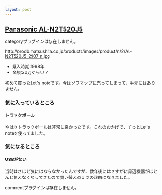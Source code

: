 ```yaml
---
layout: post
---
```

<h2><a href="http://prodb.matsushita.co.jp/product/info.do?pg=04&hb=AL-N3T520J5">Panasonic AL-N2T520J5</a></h2>
<p><span class="error">categoryプラグインは存在しません。</span></p>
<p><a href="http://prodb.matsushita.co.jp/products/images/product/n/2/AL-N2T520J5_2907_n.jpg">http://prodb.matsushita.co.jp/products/images/product/n/2/AL-N2T520J5_2907_n.jpg</a></p>
<ul>
<li>購入時期:1998年</li>
<li>金額:20万ぐらい？</li>
</ul>
<p>初めて買ったLet's noteです。今はソフマップに売ってしまって、手元にはありません。</p>
<h3>気に入っているところ</h3>
<h4>トラックボール</h4>
<p>やはりトラックボールは非常に良かったです。これのおかげで、ずっとLet's noteを使ってました。</p>
<h3>気になるところ</h3>
<h4>USBがない</h4>
<p>当時はさほど気にはならなかったんですが、数年後にはさすがに周辺機器がほとんど使えなくなってきたので買い替えの１つの理由になりました。</p>
<p><span class="error">commentプラグインは存在しません。</span> </p>
